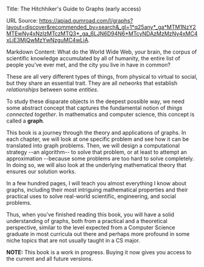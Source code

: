 Title: The Hitchhiker's Guide to Graphs (early access)

URL Source: https://apiad.gumroad.com/l/graphs?layout=discover&recommended_by=search&_gl=1*q25any*_ga*MTM1NzY2MTEwNy4xNzIzMTczMTQ3*_ga_6LJN6D94N6*MTcyNDAzMzMzNy4xMC4xLjE3MjQwMzYwNzguMC4wLjA.

Markdown Content:
What do the World Wide Web, your brain, the corpus of scientific knowledge accumulated by all of humanity, the entire list of people you’ve ever met, and the city you live in have in common?

These are all very different types of things, from physical to virtual to social, but they share an essential trait. They are all _networks_ that establish _relationships_ between some _entities_.

To study these disparate objects in the deepest possible way, we need some abstract concept that captures the fundamental notion of _things connected together_. In mathematics and computer science, this concept is called a **graph**.

This book is a journey through the theory and applications of graphs. In each chapter, we will look at one specific problem and see how it can be translated into graph problems. Then, we will design a computational strategy --an algorithm-- to solve that problem, or at least to attempt an approximation --because some problems are too hard to solve completely. In doing so, we will also look at the underlying mathematical theory that ensures our solution works.

In a few hundred pages, I will teach you almost everything I know about graphs, including their most intriguing mathematical properties and their practical uses to solve real-world scientific, engineering, and social problems.

Thus, when you've finished reading this book, you will have a solid understanding of graphs, both from a practical and a theoretical perspective, similar to the level expected from a Computer Science graduate in most curricula out there and perhaps more profound in some niche topics that are not usually taught in a CS major.

**NOTE:** This book is a work in progress. Buying it now gives you access to the current and all future versions.